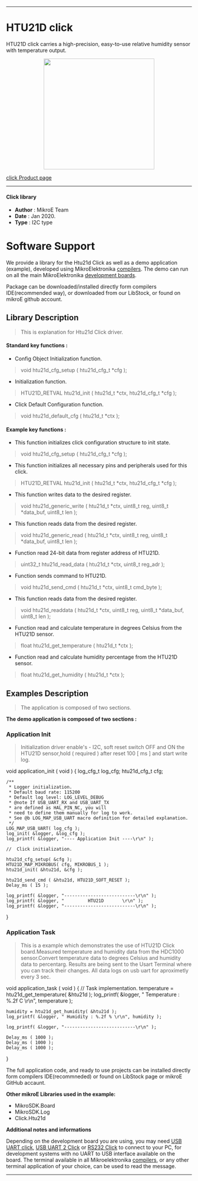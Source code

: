 
---
# HTU21D click

HTU21D click carries a high-precision, easy-to-use relative humidity sensor with temperature output.

<p align="center">
  <img src="https://download.mikroe.com/images/click_for_ide/htu21d_click.png" height=300px>
</p>

[click Product page](https://www.mikroe.com/htu21d-click)

---


#### Click library 

- **Author**        : MikroE Team
- **Date**          : Jan 2020.
- **Type**          : I2C type


# Software Support

We provide a library for the Htu21d Click 
as well as a demo application (example), developed using MikroElektronika 
[compilers](https://shop.mikroe.com/compilers). 
The demo can run on all the main MikroElektronika [development boards](https://shop.mikroe.com/development-boards).

Package can be downloaded/installed directly form compilers IDE(recommended way), or downloaded from our LibStock, or found on mikroE github account. 

## Library Description

> This is explanation for Htu21d Click driver.

#### Standard key functions :

- Config Object Initialization function.
> void htu21d_cfg_setup ( htu21d_cfg_t *cfg ); 
 
- Initialization function.
> HTU21D_RETVAL htu21d_init ( htu21d_t *ctx, htu21d_cfg_t *cfg );

- Click Default Configuration function.
> void htu21d_default_cfg ( htu21d_t *ctx );


#### Example key functions :

- This function initializes click configuration structure to init state.
> void htu21d_cfg_setup ( htu21d_cfg_t *cfg );

- This function initializes all necessary pins and peripherals used for this click.
> HTU21D_RETVAL htu21d_init ( htu21d_t *ctx, htu21d_cfg_t *cfg );

- This function writes data to the desired register.
> void htu21d_generic_write ( htu21d_t *ctx, uint8_t reg, uint8_t *data_buf, uint8_t len );

- This function reads data from the desired register.
> void htu21d_generic_read ( htu21d_t *ctx, uint8_t reg, uint8_t *data_buf, uint8_t len );

- Function read 24-bit data from register address of HTU21D.
> uint32_t htu21d_read_data ( htu21d_t *ctx, uint8_t reg_adr );

- Function sends command to HTU21D.
> void htu21d_send_cmd ( htu21d_t *ctx, uint8_t cmd_byte );

- This function reads data from the desired register.
> void htu21d_readdata ( htu21d_t *ctx, uint8_t reg, uint8_t *data_buf, uint8_t len );


- Function read and calculate temperature in degrees Celsius from the HTU21D sensor.
> float htu21d_get_temperature ( htu21d_t *ctx );

- Function read and calculate humidity percentage from the HTU21D sensor.
> float htu21d_get_humidity ( htu21d_t *ctx );

## Examples Description

> 
> The application is composed of two sections.
> 

**The demo application is composed of two sections :**

### Application Init 

>
> Initialization driver enable's - I2C, soft reset switch OFF and ON the HTU21D sensor,hold ( required ) 
> after reset 100 [ ms ] and start write log.
> 

void application_init ( void )
{
    log_cfg_t log_cfg;
    htu21d_cfg_t cfg;

    /** 
     * Logger initialization.
     * Default baud rate: 115200
     * Default log level: LOG_LEVEL_DEBUG
     * @note If USB_UART_RX and USB_UART_TX 
     * are defined as HAL_PIN_NC, you will 
     * need to define them manually for log to work. 
     * See @b LOG_MAP_USB_UART macro definition for detailed explanation.
     */
    LOG_MAP_USB_UART( log_cfg );
    log_init( &logger, &log_cfg );
    log_printf( &logger, "---- Application Init ----\r\n" );

    //  Click initialization.

    htu21d_cfg_setup( &cfg );
    HTU21D_MAP_MIKROBUS( cfg, MIKROBUS_1 );
    htu21d_init( &htu21d, &cfg );
    
    htu21d_send_cmd ( &htu21d, HTU21D_SOFT_RESET );
    Delay_ms ( 15 );

    log_printf( &logger, "---------------------------\r\n" );
    log_printf( &logger, "         HTU21D       \r\n" );
    log_printf( &logger, "---------------------------\r\n" );
}


### Application Task

> This is a example which demonstrates the use of
> HTU21D Click board.Measured temperature and humidity 
> data from the HDC1000 sensor.Convert temperature data
> to degrees Celsius and humidity data to percentarg.
> Results are being sent to the Usart Terminal
> where you can track their changes.
> All data logs on usb uart for aproximetly every 3 sec.
>

void application_task ( void )
{
    //  Task implementation.
    temperature = htu21d_get_temperature( &htu21d );
    log_printf( &logger, " Temperature : %.2f C \r\n", temperature );
    
    humidity = htu21d_get_humidity( &htu21d );
    log_printf( &logger, " Humidity : %.2f % \r\n", humidity );

    log_printf( &logger, "---------------------------\r\n" );

    Delay_ms ( 1000 );
    Delay_ms ( 1000 );
    Delay_ms ( 1000 );
}
 

The full application code, and ready to use projects can be  installed directly form compilers IDE(recommneded) or found on LibStock page or mikroE GitHub accaunt.

**Other mikroE Libraries used in the example:** 

- MikroSDK.Board
- MikroSDK.Log
- Click.Htu21d

**Additional notes and informations**

Depending on the development board you are using, you may need 
[USB UART click](https://shop.mikroe.com/usb-uart-click), 
[USB UART 2 Click](https://shop.mikroe.com/usb-uart-2-click) or 
[RS232 Click](https://shop.mikroe.com/rs232-click) to connect to your PC, for 
development systems with no UART to USB interface available on the board. The 
terminal available in all Mikroelektronika 
[compilers](https://shop.mikroe.com/compilers), or any other terminal application 
of your choice, can be used to read the message.



---
